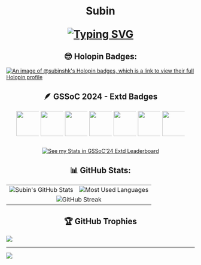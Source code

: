 <h1 align="center">Subin

<a href="https://git.io/typing-svg"><img src="https://readme-typing-svg.herokuapp.com?font=Indie+Flower&size=24&pause=1000&color=00FFD3&width=270&lines=Computer+Science+Student" alt="Typing SVG" /></a>

</h1>


<h2 align="center"> 😎 Holopin Badges: </h2>

[![An image of @subinshk's Holopin badges, which is a link to view their full Holopin profile](https://holopin.me/subinshk)](https://holopin.io/@subinshk)

<h2 align="center"> 🪶 GSSoC 2024 - Extd Badges  </h2>
<div align="center">
  <a href="https://gssoc.girlscript.tech/leaderboard" style="display: flex; flex-wrap: wrap; justify-content: center; gap: 5px;">
    <img src="https://raw.githubusercontent.com/GSSoC24/Postman-Challenge/main/docs/assets/Postman%20White.png" style="width: 7vw; max-width: 60px; height: auto;" />
    <img src="https://raw.githubusercontent.com/GSSoC24/Hack-Web3Conf/refs/heads/main/assets/Hack-Web3Conf%202024%20Badge%20(2).png" style="width: 7vw; max-width: 60px; height: auto;" />
    <img src="https://raw.githubusercontent.com/GSSoC24/Postman-Challenge/main/docs/assets/1.png" style="width: 7vw; max-width: 60px; height: auto;" />
    <img src="https://raw.githubusercontent.com/GSSoC24/Postman-Challenge/main/docs/assets/2.png" style="width: 7vw; max-width: 60px; height: auto;" />
    <img src="https://raw.githubusercontent.com/GSSoC24/Postman-Challenge/main/docs/assets/3.png" style="width: 7vw; max-width: 60px; height: auto;" />
    <img src="https://raw.githubusercontent.com/GSSoC24/Postman-Challenge/main/docs/assets/4.png" style="width: 7vw; max-width: 60px; height: auto;" />
    <img src="https://raw.githubusercontent.com/GSSoC24/Postman-Challenge/main/docs/assets/5.png" style="width: 7vw; max-width: 60px; height: auto;" />
<!--     <img src="https://raw.githubusercontent.com/GSSoC24/Contributor/refs/heads/main/assets/Git%20Explorer.png" style="width: 7vw; max-width: 80px; height: auto;" /> -->
  </a>
</div>


<br />

<p align="center">
  <a href="https://gssoc.girlscript.tech/leaderboard?year=2024Extd&username=subin-shk">
    <img src="https://img.shields.io/badge/Click%20To%20See%20My%20Stats%20in%20GSSoC'24%20Extd%20Leaderboard-4CAF50?style=for-the-badge&logo=github&logoColor=white" alt="See my Stats in GSSoC'24 Extd Leaderboard"/>
  </a>
</p>

<h2 align="center"> 📊 GitHub Stats: </h2>
 
<table align="center">
  <tr>
    <td>
      <img src="https://github-readme-stats.vercel.app/api?username=subin-shk&theme=dark&hide_border=false&include_all_commits=true&count_private=true" alt="Subin's GitHub Stats" />
    </td>
    <td>
      <img src="https://github-readme-stats.vercel.app/api/top-langs/?username=subin-shk&theme=dark&hide_border=false&include_all_commits=true&count_private=true&layout=compact" alt="Most Used Languages" />
    </td>
  </tr>
  <tr>
    <td colspan="2" align="center">
      <img src="https://github-readme-streak-stats.herokuapp.com/?user=subin-shk&theme=dark&hide_border=false" alt="GitHub Streak" />
    </td>
  </tr>
</table>


<h2 align="center"> 🏆 GitHub Trophies </h2>

![](https://github-profile-trophy.vercel.app/?username=subin-shk&theme=radical&no-frame=false&no-bg=true&margin-w=4)

---
[![](https://visitcount.itsvg.in/api?id=subin-shk&icon=0&color=0)](https://visitcount.itsvg.in)

<!-- Proudly created with GPRM ( https://gprm.itsvg.in ) -->
